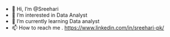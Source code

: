 - 👋 Hi, I’m @Sreehari
- 👀 I’m interested in Data Analyst
- 🌱 I’m currently learning Data analyst
- 📫 How to reach me . https://www.linkedin.com/in/sreehari-pk/

<!---
Sreehari-132/Sreehari-132 is a ✨ special ✨ repository because its `README.md` (this file) appears on your GitHub profile.
You can click the Preview link to take a look at your changes.
--->
